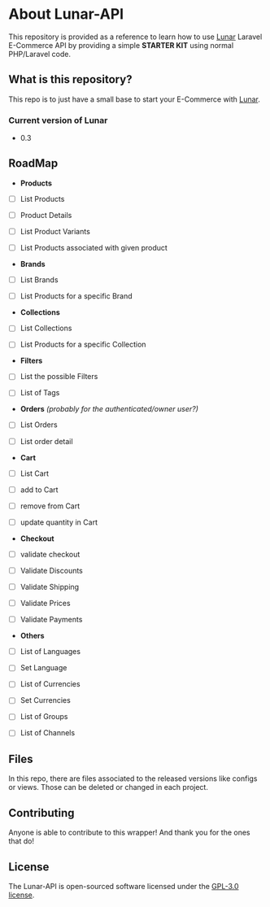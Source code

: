 
# About Lunar-API

This repository is provided as a reference to learn how to use [Lunar](https://lunarphp.io) Laravel E-Commerce API by providing a simple **STARTER KIT** using normal PHP/Laravel code.

## What is this repository?

This repo is to just have a small base to start your E-Commerce with [Lunar](https://lunarphp.io).

### Current version of Lunar
- 0.3

## RoadMap

- **Products**
- [ ] List Products
- [ ] Product Details
- [ ] List Product Variants
- [ ] List Products associated with given product


- **Brands**
- [ ] List Brands
- [ ] List Products for a specific Brand


- **Collections**
- [ ] List Collections
- [ ] List Products for a specific Collection


- **Filters**
- [ ] List the possible Filters
- [ ] List of Tags


- **Orders** _(probably for the authenticated/owner user?)_
- [ ] List Orders
- [ ] List order detail


- **Cart**
- [ ] List Cart
- [ ] add to Cart
- [ ] remove from Cart
- [ ] update quantity in Cart


- **Checkout**
- [ ] validate checkout
- [ ] Validate Discounts
- [ ] Validate Shipping
- [ ] Validate Prices
- [ ] Validate Payments


- **Others**
- [ ] List of Languages
- [ ] Set Language
 

- [ ] List of Currencies
- [ ] Set Currencies


- [ ] List of Groups
- [ ] List of Channels

## Files

In this repo, there are files associated to the released versions like configs or views. Those can be deleted or changed in each project.

## Contributing

Anyone is able to contribute to this wrapper! And thank you for the ones that do!

## License

The Lunar-API is open-sourced software licensed under the [GPL-3.0 license](https://opensource.org/license/gpl-3-0/).
